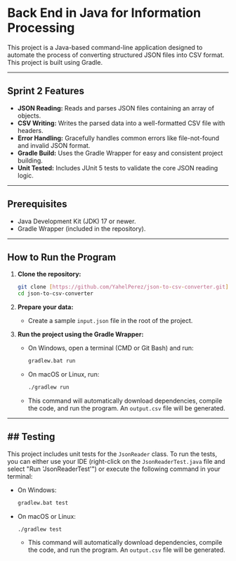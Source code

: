 # Back End in Java for Information Processing

This project is a Java-based command-line application designed to automate the process of converting structured JSON files into CSV format. This project is built using Gradle.

---
## Sprint 2 Features

* **JSON Reading:** Reads and parses JSON files containing an array of objects.
* **CSV Writing:** Writes the parsed data into a well-formatted CSV file with headers.
* **Error Handling:** Gracefully handles common errors like file-not-found and invalid JSON format.
* **Gradle Build:** Uses the Gradle Wrapper for easy and consistent project building.
* **Unit Tested:** Includes JUnit 5 tests to validate the core JSON reading logic.

---
## Prerequisites

* Java Development Kit (JDK) 17 or newer.
* Gradle Wrapper (included in the repository).

---
## How to Run the Program

1.  **Clone the repository:**
    ```bash
    git clone [https://github.com/YahelPerez/json-to-csv-converter.git](https://github.com/YahelPerez/json-to-csv-converter.git)
    cd json-to-csv-converter
    ```

2.  **Prepare your data:**
    * Create a sample `input.json` file in the root of the project.

3.  **Run the project using the Gradle Wrapper:**
    * On Windows, open a terminal (CMD or Git Bash) and run:
        ```bash
        gradlew.bat run
        ```
    * On macOS or Linux, run:
        ```bash
        ./gradlew run
        ```
    * This command will automatically download dependencies, compile the code, and run the program. An `output.csv` file will be generated.

---
## ## Testing

This project includes unit tests for the `JsonReader` class. To run the tests, you can either use your IDE (right-click on the `JsonReaderTest.java` file and select "Run 'JsonReaderTest'") or execute the following command in your terminal:

* On Windows:
    ```bash
    gradlew.bat test
    ```
* On macOS or Linux:
    ```bash
    ./gradlew test
    ```
    * This command will automatically download dependencies, compile the code, and run the program. An `output.csv` file will be generated.